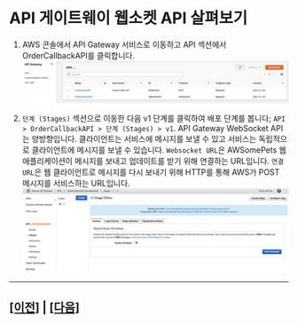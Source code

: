 # API 게이트웨이 웹소켓 API 살펴보기

1. AWS 콘솔에서 API Gateway 서비스로 이동하고 API 섹션에서 OrderCallbackAPI를 클릭합니다.
![](assets/apigw-api.png)

2. ```단계 (Stages)``` 섹션으로 이동한 다음 v1 단계를 클릭하여 배포 단계를 봅니다; ```API > OrderCallbackAPI > 단계 (Stages) > v1```. API Gateway WebSocket API는 양방향입니다. 클라이언트는 서비스에 메시지를 보낼 수 있고 서비스는 독립적으로 클라이언트에 메시지를 보낼 수 있습니다. ```Websocket URL```은 AWSomePets 웹 애플리케이션이 메시지를 보내고 업데이트를 받기 위해 연결하는 URL입니다. ```연결 URL```은 웹 클라이언트로 메시지를 다시 보내기 위해 HTTP를 통해 AWS가 POST 메시지를 서비스하는 URL입니다.<br>
![](assets/apigw-websocket-stage.png)

---

## [[이전]](8-explore-websocket-callback.md) | [[다음]](8.2-explore-websocket-callback-lambda-function.md)
